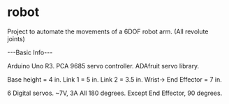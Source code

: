 # robot

Project to automate the movements of a 6DOF robot arm. (All revolute joints)


---Basic Info---

Arduino Uno R3.
PCA 9685 servo controller.
ADAfruit servo library.

Base height = 4 in.
Link 1 = 5 in.
Link 2 = 3.5 in.
Wrist-> End Effector = 7 in.

6 Digital servos. ~7V, 3A
  All 180 degrees. Except End Effector, 90 degrees.

